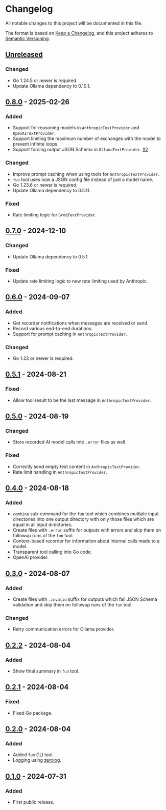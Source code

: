 # Changelog

All notable changes to this project will be documented in this file.

The format is based on [Keep a Changelog](https://keepachangelog.com/en/1.0.0/),
and this project adheres to [Semantic Versioning](https://semver.org/spec/v2.0.0.html).

## [Unreleased]

### Changed

- Go 1.24.5 or newer is required.
- Update Ollama dependency to 0.10.1.

## [0.8.0] - 2025-02-26

### Added

- Support for reasoning models in `AnthropicTextProvider` and `OpenAITextProvider`.
- Support limiting the maximum number of exchanges with the model to prevent infinite loops.
- Support forcing output JSON Schema in `OllamaTextProvider`.
  [#2](https://gitlab.com/tozd/go/fun/-/issues/2)

### Changed

- Improve prompt caching when using tools for `AnthropicTextProvider`.
- `fun` tool uses now a JSON config file instead of just a model name.
- Go 1.23.6 or newer is required.
- Update Ollama dependency to 0.5.11.

### Fixed

- Rate limiting logic for `GroqTextProvider`.

## [0.7.0] - 2024-12-10

### Changed

- Update Ollama dependency to 0.5.1.

### Fixed

- Update rate limiting logic to new rate limiting used by Anthropic.

## [0.6.0] - 2024-09-07

### Added

- Get recorder notifications when messages are received or send.
- Record various end-to-end durations.
- Support for prompt caching in `AnthropicTextProvider`.

### Changed

- Go 1.23 or newer is required.

## [0.5.1] - 2024-08-21

### Fixed

- Allow tool result to be the last message in `AnthropicTextProvider`.

## [0.5.0] - 2024-08-19

### Changed

- Store recorded AI model calls into `.error` files as well.

### Fixed

- Correctly send empty text content in `AnthropicTextProvider`.
- Rate limit handling in `AnthropicTextProvider`.

## [0.4.0] - 2024-08-18

### Added

- `combine` sub-command for the `fun` tool which combines multiple input
  directories into one output directory with only those files which are equal in
  all input directories.
- Create files with `.error` suffix for outputs with errors and skip them on followup
  runs of the `fun` tool.
- Context-based recorder for information about internal calls made to a model.
- Transparent tool calling into Go code.
- OpenAI provider.

## [0.3.0] - 2024-08-07

### Added

- Create files with `.invalid` suffix for outputs which fail JSON Schema validation
  and skip them on followup runs of the `fun` tool.

### Changed

- Retry communication errors for Ollama provider.

## [0.2.2] - 2024-08-04

### Added

- Show final summary in `fun` tool.

## [0.2.1] - 2024-08-04

### Fixed

- Fixed Go package.

## [0.2.0] - 2024-08-04

### Added

- Added `fun` CLI tool.
- Logging using [zerolog](https://github.com/rs/zerolog).

## [0.1.0] - 2024-07-31

### Added

- First public release.

[unreleased]: https://gitlab.com/tozd/go/fun/-/compare/v0.8.0...main
[0.8.0]: https://gitlab.com/tozd/go/fun/-/compare/v0.7.0...v0.8.0
[0.7.0]: https://gitlab.com/tozd/go/fun/-/compare/v0.6.0...v0.7.0
[0.6.0]: https://gitlab.com/tozd/go/fun/-/compare/v0.5.1...v0.6.0
[0.5.1]: https://gitlab.com/tozd/go/fun/-/compare/v0.5.0...v0.5.1
[0.5.0]: https://gitlab.com/tozd/go/fun/-/compare/v0.4.0...v0.5.0
[0.4.0]: https://gitlab.com/tozd/go/fun/-/compare/v0.3.0...v0.4.0
[0.3.0]: https://gitlab.com/tozd/go/fun/-/compare/v0.2.2...v0.3.0
[0.2.2]: https://gitlab.com/tozd/go/fun/-/compare/v0.2.1...v0.2.2
[0.2.1]: https://gitlab.com/tozd/go/fun/-/compare/v0.2.0...v0.2.1
[0.2.0]: https://gitlab.com/tozd/go/fun/-/compare/v0.1.0...v0.2.0
[0.1.0]: https://gitlab.com/tozd/go/fun/-/tags/v0.1.0

<!-- markdownlint-disable-file MD024 -->
